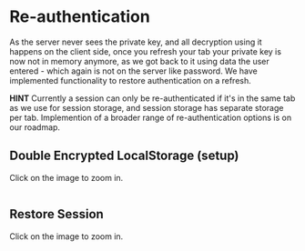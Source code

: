 # Re-authentication

As the server never sees the private key, and all decryption using it happens on the client side, once you refresh your tab your private key is now not in memory anymore, as we got back to it using data the user entered - which again is not on the server like password. We have implemented functionality to restore authentication on a refresh.

**HINT**
Currently a session can only be re-authenticated if it's in the same tab as we use for session storage, and session storage has separate storage per tab. Implemention of a broader range of re-authentication options is on our roadmap.

## Double Encrypted LocalStorage (setup)

Click on the image to zoom in.

<img :src="$withBase('/double-encryption-localstorage.png')" >

## Restore Session

Click on the image to zoom in.

<img :src="$withBase('/restore-session.png')" >
